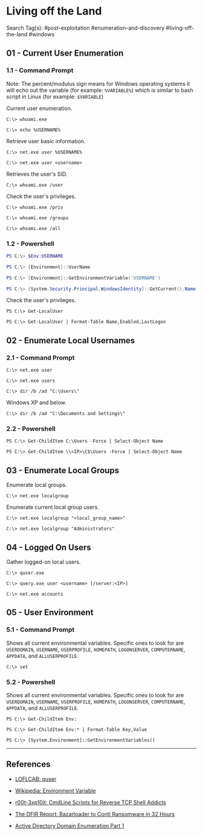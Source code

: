 # Living off the Land

Search Tag(s): #post-exploitation #enumeration-and-discovery #living-off-the-land #windows

## 01 - Current User Enumeration

### 1.1 - Command Prompt

Note: The percent/modulus sign means for Windows operating systems it will echo out the variable (for example: `%VARIABLE%`) which is similar to bash script in Linux (for example: `$VARIABLE`)

Current user enumeration.

```
C:\> whoami.exe

C:\> echo %USERNAME%
```

Retrieve user basic information.

```
C:\> net.exe user %USERNAME%

C:\> net.exe user <username>
```

Retrieves the user's SID.

```
C:\> whoami.exe /user
```

Check the user's privileges.

```
C:\> whoami.exe /priv

C:\> whoami.exe /groups

C:\> whoami.exe /all
```

### 1.2 - Powershell

```powershell
PS C:\> $Env:USERNAME

PS C:\> [Environment]::UserName

PS C:\> [Environment]::GetEnvironmentVariable('USERNAME')

PS C:\> [System.Security.Principal.WindowsIdentity]::GetCurrent().Name
```

Check the user's privileges.

```
PS C:\> Get-LocalUser

PS C:\> Get-LocalUser | Format-Table Name,Enabled,LastLogon
```

## 02 - Enumerate Local Usernames

### 2.1 - Command Prompt

```
C:\> net.exe user

C:\> net.exe users

C:\> dir /b /ad "C:\Users\"
```

Windows XP and below.

```
C:\> dir /b /ad "C:\Documents and Settings\"
```

### 2.2 - Powershell

```
PS C:\> Get-ChildItem C:\Users -Force | Select-Object Name

PS C:\> Get-ChildItem \\<IP>\C$\Users -Force | Select-Object Name
```

## 03 - Enumerate Local Groups

Enumerate local groups.

```
C:\> net.exe localgroup
```

Enumerate current local group users.

```
C:\> net.exe localgroup "<local_group_name>"

C:\> net.exe localgroup "Administrators"
```

## 04 - Logged On Users

Gather logged-on local users.

```
C:\> quser.exe

C:\> query.exe user <username> [/server:<IP>]

C:\> net.exe accounts
```

## 05 - User Environment

### 5.1 - Command Prompt

Shows all current environmental variables. Specific ones to look for are `USERDOMAIN`, `USERNAME`, `USERPROFILE`, `HOMEPATH`, `LOGONSERVER`, `COMPUTERNAME`, `APPDATA`, and `ALLUSERPROFILE`.

```
C:\> set
```

### 5.2 - Powershell

Shows all current environmental variables. Specific ones to look for are `USERDOMAIN`, `USERNAME`, `USERPROFILE`, `HOMEPATH`, `LOGONSERVER`, `COMPUTERNAME`, `APPDATA`, and `ALLUSERPROFILE`.

```
PS C:\> Get-ChildItem Env:

PS C:\> Get-ChildItem Env:* | Format-Table Key,Value

PS C:\> [System.Environment]::GetEnvironmentVariables()
```

---
## References

- [LOFLCAB: quser](https://lofl-project.github.io/loflcab/Binaries/quser/)

- [Wikipedia: Environment Variable](https://en.wikipedia.org/wiki/Environment_variable)

- [r00t-3xp10it: CmdLine Scripts for Reverse TCP Shell Addicts](https://github.com/r00t-3xp10it/venom/wiki/CmdLine-%26-Scripts-for-reverse-TCP-shell-addicts)

- [The DFIR Report: Bazarloader to Conti Ransomware in 32 Hours](https://thedfirreport.com/2021/09/13/bazarloader-to-conti-ransomware-in-32-hours/)

- [Active Directory Domain Enumeration Part 1](https://nored0x.github.io/red-teaming/active-directory-domain-enumeration-part-1/)